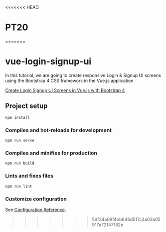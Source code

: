 <<<<<<< HEAD
# PT20
=======
# vue-login-signup-ui
In this tutorial, we are going to create responsive Login & Signup UI screens using the Bootstrap 4 CSS framework in the Vue.js application.

[Create Login Signup UI Screens in Vue.js with Bootstrap 4](https://www.positronx.io/create-login-signup-ui-screens-in-vue-js-with-bootstrap/)



## Project setup
```
npm install
```

### Compiles and hot-reloads for development
```
npm run serve
```

### Compiles and minifies for production
```
npm run build
```

### Lints and fixes files
```
npm run lint
```

### Customize configuration
See [Configuration Reference](https://cli.vuejs.org/config/).
>>>>>>> 5df34a09f4bb646d517c4a03a05917e72147182e
